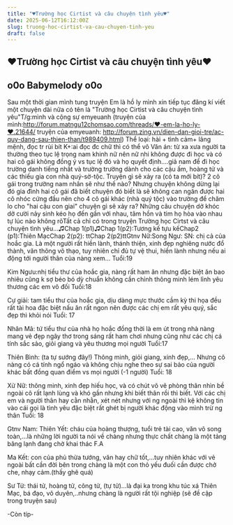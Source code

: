 ```yaml
---
title: "♥Trường học Cirtist và câu chuyện tình yêu♥"
date: 2025-06-12T16:12:00Z
slug: truong-hoc-cirtist-va-cau-chuyen-tinh-yeu
draft: false
---
```


## ♥Trường học Cirtist và câu chuyện tình yêu♥

## o0o Babymelody o0o

Sau một thời gian mình tung truyện Em là hồ ly mình xin tiếp tục đăng kí viết một chuyện dài nữa có tên là "Trường học Cirtist và câu chuyện tình yêu"T/g:mình và cộng sự emyeuanh
(truyện của mình:http://forum.matngu12chomsao.com/threads/♥-em-la-ho-ly-♥.21644/
truyện của emyeuanh: http://forum.zing.vn/dien-dan-gioi-tre/ac-quy-dang-sau-thien-than/t989409.html) 
Thể loại: hài + tình cảm+ lãng mệnh, đọc tr rùi bít
K+:ai đọc đc chữ thì có thể vô
Văn án: từ xa xưa người ta thường theo tục lệ trọng nam khinh nữ nên nữ nhi không được đi học và có hai cô gái không đồng ý vs tục lệ đó và họ quyết định....giả nam để đi học trường danh tiếng nhất và trường trường dành cho các cậu ấm, hoàng tử và các thiếu gia con nhà quý-sờ-tộc. Truyện gì sẽ xảy ra (có ta mới bít)? 2 cô gái trong trường nam nhân sẽ như thế nào? Nhưng chuyện không dừng lại đó gia đình hai cô gái đã biết chuyện đó biết là sẽ không can ngăn được hai cô nhóc cứng đầu nên cho 4 cô gái khác (nhà quý tộc) vào trường để chăm lo cho "hai cậu con giai" chuyện gì sẽ xảy ra? Những câu chuyện dở khóc dở cười nảy sinh kéo họ đến gần với nhau, tâm hồn và tim họ hòa vào nhau tự lúc nào không rõTất cả chỉ có trong truyện Trường học Cirtst và câu chuyện tình yêu...♫Chap 1(p1)♫Chap 1(p2):Tương kế tựu kếChap2 (p1):Thiên MạcChap 2(p2): ttChap 2(p2)ttGtnv Nữ:Song Ngư: SN: chị cả của hoắc gia. Là một người rất hiền lành, thánh thiện, xinh đẹp nghiêng nước đổ thành, văn thông võ thạo, tuy nhiên chỉ đủ tự vệ thui, hiền lành nhưng nếu ai động tới người thân của nàng xem...
Tuổi:19

Kim Ngưu:nhị tiểu thư của hoắc gia, nàng rất ham ăn nhưng đặc biệt ăn bao nhiêu cũng k sợ béo bó dỳ chuẩn không cần chỉnh thông minh lém lỉnh yêu thương các em vô đối
Tuổi:18

Cự giải: tam tiểu thư của hoắc gia, dịu dàng mực thước cầm kỳ thi họa đều rất tài hoa đặc biệt nấu ăn rất ngon nên được các chị em rất yêu quý, sắc đẹp thì khỏi nói 
Tuổi: 17

Nhân Mã: tứ tiểu thư của nhà họ hoắc đồng thời là em út trong nhà
nàng mang vẻ đẹp ngây thơ trong sáng
 rất ham chơi nhưng cũng như các chị
 cá tính sắc sảo, giỏi giang và yêu thương mọi người
Tuổi:17

Thiên Bình: (ta tự sướng đây!)
Thông minh, giỏi giang, xinh đẹp,...
Nhưng cô nàng có cá tính ngổ ngáo và không chịu nghe theo sự sai bảo của người khác bất đồng quan điểm vs mọi người (-1 người)
Tuổi: 18

Xử Nữ: thông minh, xinh đẹp hiếu học, và có chút võ vẽ phòng thân
nhìn bề ngoài cô rất lạnh lùng và khó gần nhưng khi biết thân rồi thì biết. Với các chị em và người thân hay cằn nhằn, xét nét nhưng với ng ngoài thì kệ
không tin vào cái gọi là tình yêu đặc biệt rất ghét bị người khác động vào mình trừ ng thân 
Tuổi: 18

 
Gtnv Nam:
Thiên Yết: cháu của hoàng thượng, tuổi trẻ tài cao, văn võ song toàn,...là những lời người ta nói về chàng nhưng thực chất chàng là một tảng băng lạnh đang chờ khai thác
F.A

Ma Kết: con của phủ thừa tướng, văn hay chữ tốt,...tuy nhiên khác với vẻ ngoài bất cần đời bên trong chàng là một con thỏ yếu đuối cần được chở che, nhạy cảm.(thấy ghê quá) 

Sư Tử: thái tử, hoàng tử, công tử, (tự tử)...là đại ka trong khu túc xá Thiên Mạc, bá đạo, vô duyên,..nhưng chàng là người rất tội nghiệp (sẽ đề cập trong truyện sau)

-Còn típ-